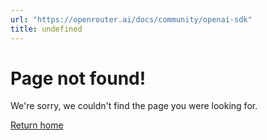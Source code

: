 ```yaml
---
url: "https://openrouter.ai/docs/community/openai-sdk"
title: undefined
---
```


# Page not found!

We're sorry, we couldn't find the page you were looking for.

[Return home](https://openrouter.ai/docs)